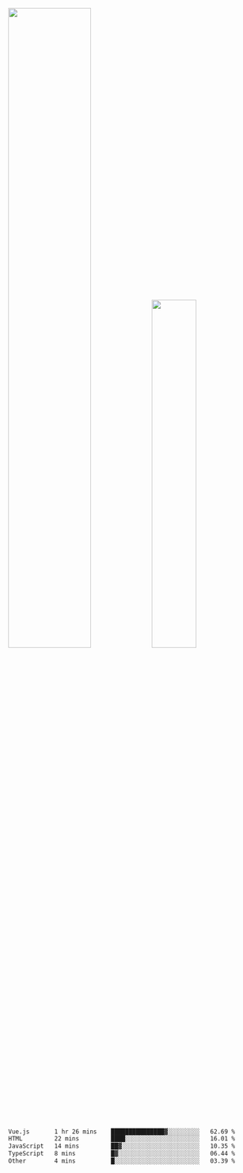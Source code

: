 <img align="" width="57.5%" src="https://github-readme-stats.vercel.app/api?username=Dream4ever&hide_title=true&hide_border=true&count_private=true&show_icons=true&include_all_commits=true&line_height=21" /><img align="" width="42.4%" src="https://github-readme-stats.vercel.app/api/top-langs/?username=Dream4ever&hide_title=true&count_private=true&show_icons=true&langs_count=5&hide_border=true&layout=compact" />

<!--START_SECTION:waka-->

```txt
Vue.js       1 hr 26 mins    ███████████████▓░░░░░░░░░   62.69 %
HTML         22 mins         ████░░░░░░░░░░░░░░░░░░░░░   16.01 %
JavaScript   14 mins         ██▓░░░░░░░░░░░░░░░░░░░░░░   10.35 %
TypeScript   8 mins          █▓░░░░░░░░░░░░░░░░░░░░░░░   06.44 %
Other        4 mins          █░░░░░░░░░░░░░░░░░░░░░░░░   03.39 %
```

<!--END_SECTION:waka-->
